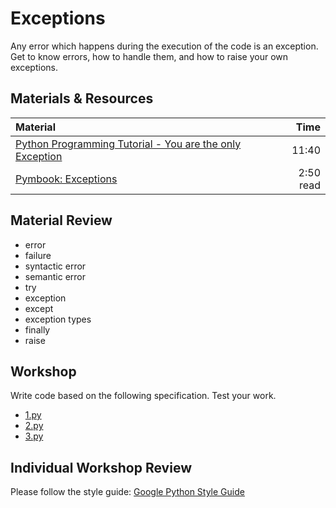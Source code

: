 # Exceptions
Any error which happens during the execution of the code is an exception.   
Get to know errors, how to handle them, and how to raise your own exceptions.

## Materials & Resources
| Material | Time |
|:---------|-----:|
| [Python Programming Tutorial - You are the only Exception](https://www.youtube.com/watch?v=1cCU0owdiR4) | 11:40 |
| [Pymbook: Exceptions](http://pymbook.readthedocs.io/en/latest/exceptions.html) | 2:50 read |

## Material Review
 - error
 - failure
 - syntactic error
 - semantic error
 - try
 - exception
 - except
 - exception types
 - finally
 - raise

## Workshop
Write code based on the following specification. Test your work.
 - [1.py](workshop/1.py)
 - [2.py](workshop/2.py)
 - [3.py](workshop/3.py)


## Individual Workshop Review
Please follow the style guide: [Google Python Style Guide](https://google.github.io/styleguide/pyguide.html)
